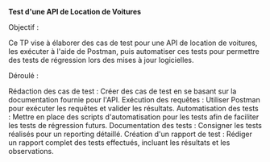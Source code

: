 
**Test d'une API de Location de Voitures**

Objectif :

Ce TP vise à élaborer des cas de test pour une API de location de voitures, les exécuter à l'aide de Postman, puis automatiser ces tests pour permettre des tests de régression lors des mises à jour logicielles.

Déroulé :

Rédaction des cas de test : Créer des cas de test en se basant sur la documentation fournie pour l'API.
Exécution des requêtes : Utiliser Postman pour exécuter les requêtes et valider les résultats.
Automatisation des tests : Mettre en place des scripts d'automatisation pour les tests afin de faciliter les tests de régression futurs.
Documentation des tests : Consigner les tests réalisés pour un reporting détaillé.
Création d'un rapport de test : Rédiger un rapport complet des tests effectués, incluant les résultats et les observations.


[](file:///Users/haidari/Desktop/Capture%20d%E2%80%99e%CC%81cran%201403-06-14%20a%CC%80%2021.36.27.png)

[](file:///Users/haidari/Desktop/requetes.png)

